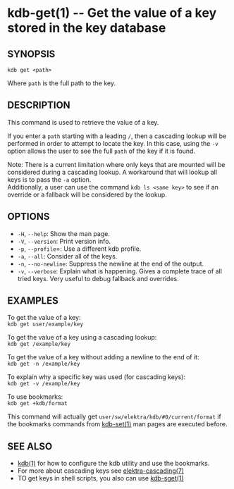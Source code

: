 kdb-get(1) -- Get the value of a key stored in the key database
================================================================

## SYNOPSIS

`kdb get <path>`

Where `path` is the full path to the key.

## DESCRIPTION

This command is used to retrieve the value of a key.

If you enter a `path` starting with a leading `/`, then a cascading lookup will be performed in order to attempt to locate the key.
In this case, using the `-v` option allows the user to see the full `path` of the key if it is found.

Note: There is a current limitation where only keys that are mounted will be considered during a cascading lookup.
A workaround that will lookup all keys is to pass the `-a` option.  
Additionally, a user can use the command `kdb ls <same key>` to see if an override or a fallback will be considered by the lookup.


## OPTIONS

- `-H`, `--help`:
  Show the man page.
- `-V`, `--version`:
  Print version info.
- `-p`, `--profile`=<profile>:
  Use a different kdb profile.
- `-a`, `--all`:
  Consider all of the keys.
- `-n`, `--no-newline`:
  Suppress the newline at the end of the output.
- `-v`, `--verbose`:
  Explain what is happening.
  Gives a complete trace of all tried keys.
  Very useful to debug fallback and overrides.


## EXAMPLES

To get the value of a key:  
`kdb get user/example/key`  

To get the value of a key using a cascading lookup:  
`kdb get /example/key`  

To get the value of a key without adding a newline to the end of it:  
`kdb get -n /example/key`  

To explain why a specific key was used (for cascading keys):  
`kdb get -v /example/key`  

To use bookmarks:  
`kdb get +kdb/format`  

This command will actually get `user/sw/elektra/kdb/#0/current/format` if the bookmarks commands from
[kdb-set(1)](kdb-set.md) man pages are executed before.

## SEE ALSO

- [kdb(1)](kdb.md) for how to configure the kdb utility and use the bookmarks.
- For more about cascading keys see [elektra-cascading(7)](elektra-cascading.md)
- TO get keys in shell scripts, you also can use [kdb-sget(1)](kdb-sget.md)

